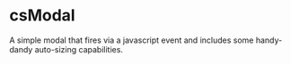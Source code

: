 csModal
=======

A simple modal that fires via a javascript event and includes some handy-dandy auto-sizing capabilities. 
